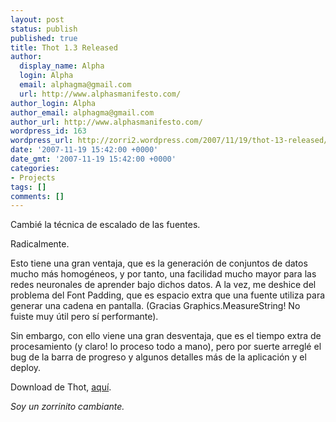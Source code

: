 ```yaml
---
layout: post
status: publish
published: true
title: Thot 1.3 Released
author:
  display_name: Alpha
  login: Alpha
  email: alphagma@gmail.com
  url: http://www.alphasmanifesto.com/
author_login: Alpha
author_email: alphagma@gmail.com
author_url: http://www.alphasmanifesto.com/
wordpress_id: 163
wordpress_url: http://zorri2.wordpress.com/2007/11/19/thot-13-released/
date: '2007-11-19 15:42:00 +0000'
date_gmt: '2007-11-19 15:42:00 +0000'
categories:
- Projects
tags: []
comments: []
---
```


Cambié la técnica de escalado de las fuentes.

Radicalmente.

Esto tiene una gran ventaja, que es la generación de conjuntos de datos mucho más homogéneos, y por tanto, una facilidad mucho mayor para las redes neuronales de aprender bajo dichos datos. A la vez, me deshice del problema del Font Padding, que es espacio extra que una fuente utiliza para generar una cadena en pantalla. (Gracias Graphics.MeasureString! No fuiste muy útil pero sí performante).

Sin embargo, con ello viene una gran desventaja, que es el tiempo extra de procesamiento (y claro! lo proceso todo a mano), pero por suerte arreglé el bug de la barra de progreso y algunos detalles más de la aplicación y el deploy.

Download de Thot, [aquí](http://alphagma.googlepages.com).

_Soy un zorrinito cambiante._
